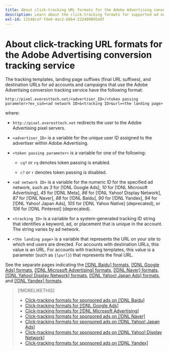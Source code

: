 ```yaml
---
title: About click-tracking URL formats for the Adobe Advertising conversion tracking service
description: Learn about the click-tracking formats for supported ad networks.
exl-id: 12148caf-fde6-4ac2-b8b4-222409895dd7
---
```

# About click-tracking URL formats for the Adobe Advertising conversion tracking service

The tracking templates, landing page suffixes (final URL suffixes), and destination URLs for ad accounts and campaigns that use the Adobe Advertising conversion tracking service have the following format:

`http://pixel.everesttech.net/<advertiser_ID>/<token passing parameter>?ev_sid=<ad network ID>&<tracking ID>&url=<the landing page>`

where:

* `http://pixel.everesttech.net` redirects the user to the Adobe Advertising pixel servers.

* `<advertiser_ID>` is a variable for the unique user ID assigned to the advertiser within Adobe Advertising.

* `<token passing parameter>` is a variable for one of the following:

  * `cq?` or `rq` denotes token passing is enabled.

  * `c?` or `r` denotes token passing is disabled.

* `<ad network ID>` is a variable for the numeric ID for the specified ad network, such as *3* for [!DNL Google Ads], *10* for [!DNL Microsoft Advertising], *45* for [!DNL Meta], *86* for [!DNL Yahoo! Display Network], *87* for [!DNL Naver], *88* for [!DNL Baidu], *90* for [!DNL Yandex], *94* for [!DNL Yahoo! Japan Ads], *105* for [!DNL Yahoo Native] (deprecated), or *106* for [!DNL Pinterest] (deprecated).

* `<tracking ID>` is a variable for a system-generated tracking ID string that identifies a keyword, ad, or placement that is unique in the account. The string varies by ad network.

* `<the landing page>` is a variable that represents the URL on your site to which end users are directed. For accounts with destination URLs, this value is an URL. For accounts with tracking templates, this value is a parameter (such as `{lpurl}`) that represents the final URL. 

See the separate pages indicating the [[!DNL Baidu] formats](formats-click-tracking-baidu.md), [[!DNL Google Ads] formats](formats-click-tracking-google.md), [[!DNL Microsoft Advertising] formats](formats-click-tracking-microsoft.md), [[!DNL Naver] formats](formats-click-tracking-naver.md), [[!DNL Yahoo! Display Network] formats](formats-click-tracking-yahoo-display-network.md), [[!DNL Yahoo! Japan Ads] formats](formats-click-tracking-yahoo-japan.md), and [[!DNL Yandex] formats](formats-click-tracking-yandex.md).

>[!MORELIKETHIS]
>
>* [Click-tracking formats for sponsored ads on [!DNL Baidu]](formats-click-tracking-baidu.md)
>* [Click-tracking formats for [!DNL Google Ads]](formats-click-tracking-google.md)
>* [Click-tracking formats for [!DNL Microsoft Advertising]](formats-click-tracking-microsoft.md)
>* [Click-tracking formats for sponsored ads on [!DNL Naver]](formats-click-tracking-naver.md)
>* [Click-tracking formats for sponsored ads on [!DNL Yahoo! Japan Ads]](formats-click-tracking-yahoo-japan.md)
>* [Click-tracking formats for sponsored ads on [!DNL Yahoo! Display Network]](formats-click-tracking-yahoo-display-network.md)
>* [Click-tracking formats for sponsored ads on [!DNL Yandex]](formats-click-tracking-yandex.md)
